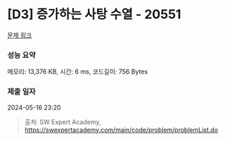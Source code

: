 # [D3] 증가하는 사탕 수열 - 20551 

[문제 링크](https://swexpertacademy.com/main/code/problem/problemDetail.do?contestProbId=AY4XhKTKU0IDFARM) 

### 성능 요약

메모리: 13,376 KB, 시간: 6 ms, 코드길이: 756 Bytes

### 제출 일자

2024-05-16 23:20



> 출처: SW Expert Academy, https://swexpertacademy.com/main/code/problem/problemList.do